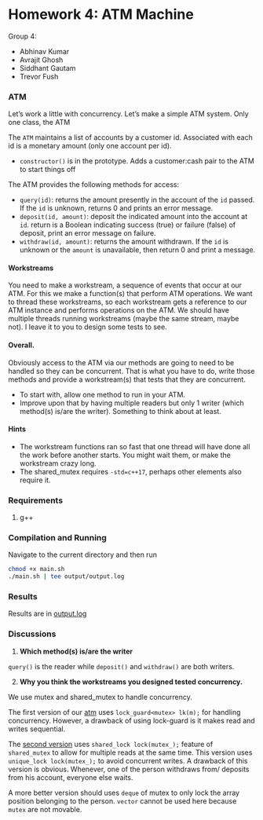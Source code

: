 # Homework 4: ATM Machine

Group 4: 
- Abhinav Kumar
- Avrajit Ghosh
- Siddhant Gautam
- Trevor Fush

### ATM

Let’s work a little with concurrency. Let’s make a simple ATM system. Only one class, the ATM

The `ATM` maintains a list of accounts by a customer id. Associated with each id is a monetary amount (only one account per id).

- `constructor()` is in the prototype. Adds a customer:cash pair to the ATM to start things off

The ATM provides the following methods for access:

- `query(id)`: returns the amount presently in the account of the `id` passed. If the `id` is unknown, returns 0 and prints an error message.
- `deposit(id, amount)`: deposit the indicated amount into the account at `id`. return is a Boolean indicating success (true) or failure (false) of deposit, print an error message on failure.
- `withdraw(id, amount)`: returns the amount withdrawn. If the `id` is unknown or the `amount` is unavailable, then return 0 and print a message.

#### Workstreams

You need to make a workstream, a sequence of events that occur at our ATM. For this we make a function(s) that perform ATM operations. We want to thread these workstreams, so each workstream gets a reference to our ATM instance and performs operations on the ATM. We should have multiple threads running workstreams (maybe the same stream, maybe not). I leave it to you to design some tests to see.

#### Overall.

Obviously access to the ATM via our methods are going to need to be handled so they can be concurrent. That is what you have to do, write those methods and provide a workstream(s) that tests that they are concurrent. 
- To start with, allow one method to run in your ATM. 
- Improve upon that by having multiple readers but only 1 writer (which method(s) is/are the writer). Something to think about at least.

#### Hints

- The workstream functions ran so fast that one thread will have done all the work before another starts. You might wait them, or make the workstream crazy long.
- The shared_mutex requires `-std=c++17`, perhaps other elements also require it.


### Requirements
1. g++

### Compilation and Running
Navigate to the current directory and then run
```bash
chmod +x main.sh
./main.sh | tee output/output.log
```


### Results 
Results are in [output.log](output/output.log)

### Discussions
1. **Which method(s) is/are the writer**

`query()` is the reader while `deposit()` and `withdraw()` are both writers.

2. **Why you think the workstreams you designed tested concurrency.**

We use mutex and shared_mutex to handle concurrency.

The first version of our [atm](function/atm.cpp) uses `lock_guard<mutex> lk(m);` for handling concurrency. However, a drawback of using lock-guard is it makes read and writes sequential.

The [second version](function/atm_shared.cpp) uses `shared_lock lock(mutex_);` feature of `shared_mutex` to allow for multiple reads at the same time. This version uses `unique_lock lock(mutex_);` to avoid concurrent writes. A drawback of this version is obvious. Whenever, one of the person withdraws from/ deposits from his account, everyone else waits.

A more better version should uses `deque` of mutex to only lock the array position belonging to the person. `vector` cannot be used here because `mutex` are not movable.
